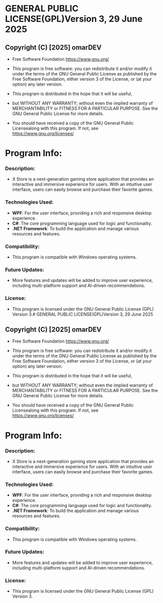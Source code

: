 ﻿# GENERAL PUBLIC LICENSE(GPL)Version 3, 29 June 2025

## Copyright (C) [2025] omarDEV
- Free Software Foundation
https://www.gnu.org/
- This program is free software: you can redistribute it and/or modify
it under the terms of the GNU General Public License as published by
the Free Software Foundation, either version 3 of the License, or
(at your option) any later version.

- This program is distributed in the hope that it will be useful,
- but WITHOUT ANY WARRANTY; without even the implied warranty of
MERCHANTABILITY or FITNESS FOR A PARTICULAR PURPOSE. See the
GNU General Public License for more details.

- You should have received a copy of the GNU General Public Licensealong with this program. If not, see https://www.gnu.org/licenses/
# Program Info:
### Description:
- X Store is a next-generation gaming store application that provides an interactive and immersive experience for users. With an intuitive user interface, users can easily browse and purchase their favorite games.
### Technologies Used:
- **WPF**: For the user interface, providing a rich and responsive desktop experience.
- **C#**: The core programming language used for logic and functionality.
- **.NET Framework**: To build the application and manage various resources and features.

### Compatibility:
- This program is compatible with Windows operating systems.

### Future Updates:
- More features and updates will be added to improve user experience, including multi-platform support and AI-driven recommendations.

### License:
- This program is licensed under the GNU General Public License (GPL) Version 3.# GENERAL PUBLIC LICENSE(GPL)Version 3, 29 June 2025

## Copyright (C) [2025] omarDEV
- Free Software Foundation
https://www.gnu.org/
- This program is free software: you can redistribute it and/or modify
it under the terms of the GNU General Public License as published by
the Free Software Foundation, either version 3 of the License, or
(at your option) any later version.

- This program is distributed in the hope that it will be useful,
- but WITHOUT ANY WARRANTY; without even the implied warranty of
MERCHANTABILITY or FITNESS FOR A PARTICULAR PURPOSE. See the
GNU General Public License for more details.

- You should have received a copy of the GNU General Public Licensealong with this program. If not, see https://www.gnu.org/licenses/
# Program Info:
### Description:
- X Store is a next-generation gaming store application that provides an interactive and immersive experience for users. With an intuitive user interface, users can easily browse and purchase their favorite games.
### Technologies Used:
- **WPF**: For the user interface, providing a rich and responsive desktop experience.
- **C#**: The core programming language used for logic and functionality.
- **.NET Framework**: To build the application and manage various resources and features.

### Compatibility:
- This program is compatible with Windows operating systems.

### Future Updates:
- More features and updates will be added to improve user experience, including multi-platform support and AI-driven recommendations.

### License:
- This program is licensed under the GNU General Public License (GPL) Version 3.